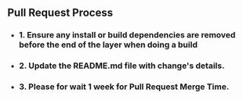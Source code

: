 ## Pull Request Process

* ### 1. Ensure any install or build dependencies are removed before the end of the layer when doing a build
* ### 2. Update the README.md file with change's details.
* ### 3. Please for wait 1 week for Pull Request Merge Time.

